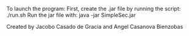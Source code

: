 To launch the program:
    First, create the .jar file by running the script: ./run.sh
    Run the jar file with: java -jar SimpleSec.jar <options>

Created by Jacobo Casado de Gracia and Angel Casanova Bienzobas